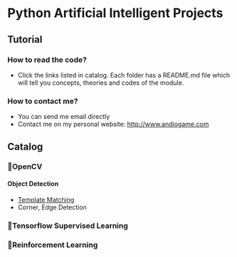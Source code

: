 # Python Artificial Intelligent Projects
## Tutorial
### How to read the code?
- Click the links listed in catalog. Each folder has a README.md file which will tell you concepts, theories and codes of the module.
### How to contact me?
- You can send me email directly
- Contact me on my personal website: http://www.andiogame.com

## Catalog
### :muscle:OpenCV
#### Object Detection
- [Template Matching](https://github.com/hmlaiac/NEW_AI/tree/main/opencv/Template%20Matching)
- Corner, Edge Detection
### :muscle:Tensorflow Supervised Learning
### :muscle:Reinforcement Learning
